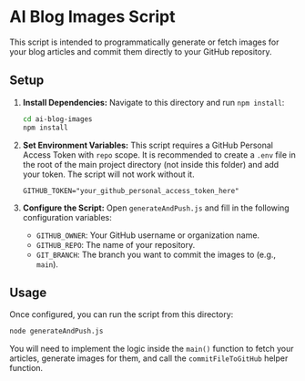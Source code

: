 # AI Blog Images Script

This script is intended to programmatically generate or fetch images for your blog articles and commit them directly to your GitHub repository.

## Setup

1.  **Install Dependencies:** Navigate to this directory and run `npm install`:
    ```bash
    cd ai-blog-images
    npm install
    ```

2.  **Set Environment Variables:** This script requires a GitHub Personal Access Token with `repo` scope. It is recommended to create a `.env` file in the root of the main project directory (not inside this folder) and add your token. The script will not work without it.
    ```
    GITHUB_TOKEN="your_github_personal_access_token_here"
    ```

3.  **Configure the Script:** Open `generateAndPush.js` and fill in the following configuration variables:
    *   `GITHUB_OWNER`: Your GitHub username or organization name.
    *   `GITHUB_REPO`: The name of your repository.
    *   `GIT_BRANCH`: The branch you want to commit the images to (e.g., `main`).

## Usage

Once configured, you can run the script from this directory:

```bash
node generateAndPush.js
```

You will need to implement the logic inside the `main()` function to fetch your articles, generate images for them, and call the `commitFileToGitHub` helper function.
